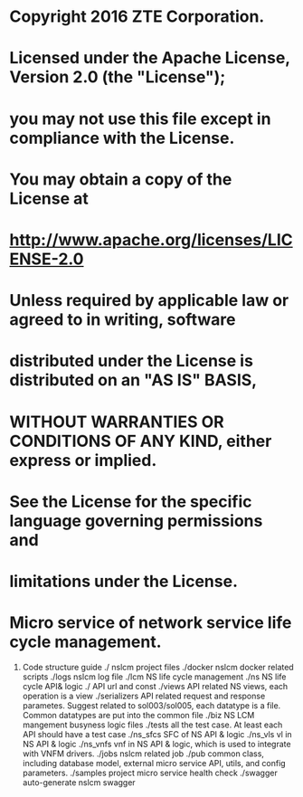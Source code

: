 # Copyright 2016 ZTE Corporation.
#
# Licensed under the Apache License, Version 2.0 (the "License");
# you may not use this file except in compliance with the License.
# You may obtain a copy of the License at
#
#         http://www.apache.org/licenses/LICENSE-2.0
#
# Unless required by applicable law or agreed to in writing, software
# distributed under the License is distributed on an "AS IS" BASIS,
# WITHOUT WARRANTIES OR CONDITIONS OF ANY KIND, either express or implied.
# See the License for the specific language governing permissions and
# limitations under the License.

# Micro service of network service life cycle management.

1. Code structure guide
   ./         nslcm project files
   ./docker   nslcm docker related scripts
   ./logs     nslcm log file
   ./lcm      NS life cycle management
       ./ns      NS life cycle API& logic
             ./               API url and const
             ./views          API related NS views, each operation is a view
             ./serializers    API related request and response parametes.
                              Suggest related to sol003/sol005, each datatype is a file.
                              Common datatypes are put into the common file
             ./biz            NS LCM mangement busyness logic files
             ./tests          all the test case. At least each API should have a test case
        ./ns_sfcs  SFC of NS API & logic
        ./ns_vls   vl in NS API & logic
        ./ns_vnfs  vnf in NS API & logic, which is used to integrate with VNFM drivers.
       ./jobs      nslcm related job
       ./pub       common class, including database model, external micro service API, utils, and config parameters.
       ./samples   project micro service health check
       ./swagger   auto-generate nslcm swagger
